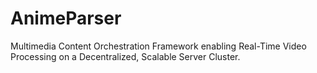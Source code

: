 # AnimeParser
Multimedia Content Orchestration Framework enabling Real-Time Video Processing on a Decentralized, Scalable Server Cluster.
